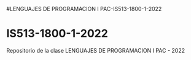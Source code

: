 #LENGUAJES DE PROGRAMACION I PAC-IS513-1800-1-2022
# IS513-1800-1-2022
Repositorio de la clase LENGUAJES DE PROGRAMACION I PAC - 2022
